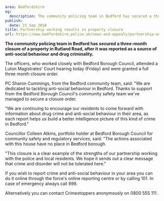 ```yaml
area: Bedfordshire
og:
  description: The community policing team in Bedford has secured a three-month closure of a property in Rutland Road.
publish:
  date: 21 Sep 2018
title: Partnership working results in property closure
url: https://www.bedfordshire.police.uk/news-and-appeals/partnership-working-property-closure-sep2018
```

**The community policing team in Bedford has secured a three-month closure of a property in Rutland Road, after it was reported as a source of anti-social behaviour and drug criminality.**

The officers, who worked closely with Bedford Borough Council, attended a Luton Magistrates' Court hearing today (Friday) and were granted a full three month closure order.

PC Sharon Cummings, from the Bedford community team, said: "We are dedicated to tackling anti-social behaviour in Bedford. Thanks to support from the Bedford Borough Council's community safety team we've managed to secure a closure order.

"We are continuing to encourage our residents to come forward with information about drug crime and anti-social behaviour in their area, as each report helps us build a better intelligence picture of this kind of crime in Bedford."

Councillor Colleen Atkins, portfolio holder at Bedford Borough Council for community safety and regulatory services, said: "The actions associated with this house have no place in Bedford borough.

"This closure is a clear example of the strengths of our partnership working with the police and local residents. We hope it sends out a clear message that crime and disorder will not be tolerated here."

If you wish to report crime and anti-social behaviour in your area you can do it online through the force's online reporting centre or by calling 101. In case of emergency always call 999.

Alternatively you can contact Crimestoppers anonymously on 0800 555 111.
